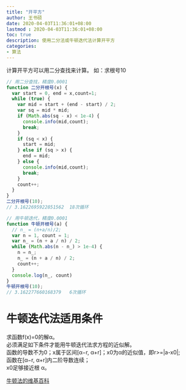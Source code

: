 ```yaml
---
title: "开平方"
author: 王书硕
date: 2020-04-03T11:36:01+08:00
lastmod : 2020-04-03T11:36:01+08:00
toc: true
description: 使用二分法或牛顿迭代法计算开平方
categories:
- 算法
---
```


计算开平方可以用二分查找来计算。
如：求根号10
```js
// 用二分查找，精度0.0001
function 二分开根号(x) {
  var start = 0, end = x,count=1;
  while (true) {
    var mid = start + (end - start) / 2;
    var sq = mid * mid;
    if (Math.abs(sq - x) < 1e-4) {
      console.info(mid,count);
      break;
    }
    if (sq < x) {
      start = mid;
    } else if (sq > x) {
      end = mid;
    } else {
      console.info(mid,count);
      break;
    }
    count++;
  }
}
二分开根号(10);
// 3.1622695922851562  18次循环
```

```js
// 用牛顿迭代，精度0.0001
function 牛顿开根号(a) {
  // n_ = (n+a/n)/2;
  var n = 1, count = 1;
  var n_ = (n + a / n) / 2;
  while (Math.abs(n - n_) > 1e-4) {
    n = n_;
    n_ = (n + a / n) / 2;
    count++;
  }
  console.log(n_, count)
}
牛顿开根号(10);
// 3.162277660168379   6次循环
```
# 牛顿迭代法适用条件
求函数f(x)=0的解α。  
必须满足如下条件才能用牛顿迭代法求方程的近似解。  
函数的导数不为0；x属于区间[α−r, α+r]；x0为α的近似值，即r>=|a-x0|;  
函数在[α−r, α+r]内二阶导数连续；  
x0足够接近根 α。  

[牛顿法的维基百科](https://zh.wikipedia.org/wiki/牛顿法)